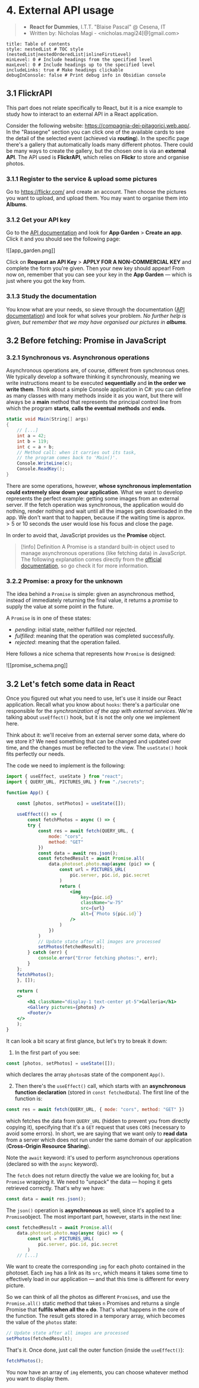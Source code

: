 # 4. External API usage 

>- **React for Dummies**, I.T.T. "Blaise Pascal" @ Cesena, IT
>- Written by: Nicholas Magi - <nicholas.magi24[@]gmail.com>

```table-of-contents
title: Table of contents
style: nestedList # TOC style (nestedList|nestedOrderedList|inlineFirstLevel)
minLevel: 0 # Include headings from the specified level
maxLevel: 0 # Include headings up to the specified level
includeLinks: true # Make headings clickable
debugInConsole: false # Print debug info in Obsidian console
```
<div style="page-break-after: always;"></div>

## 3.1 FlickrAPI

This part does not relate specifically to React, but it is a nice example to study how to interact to an external API in a React application.

Consider the following website: https://compagnia-dei-pitagorici.web.app/. In the "Rassegne" section you can click one of the available cards to see the detail of the selected event (achieved via **routing**). In the specific page there's a gallery that automatically loads many different photos. There could be many ways to create the gallery, but the chosen one is via an **external API**. The API used is **FlickrAPI**, which relies on **Flickr** to store and organise photos.
### 3.1.1 Register to the service & upload some pictures

Go to https://flickr.com/ and create an account. Then choose the pictures you want to upload, and upload them. You may want to organise them into **Albums**.

### 3.1.2 Get your API key

Go to the [API documentation](https://www.flickr.com/services/api/) and look for **App Garden** > **Create an app**. Click it and you should see the following page: 

![[app_garden.png]]

Click on **Request an API Key** > **APPLY FOR A NON-COMMERCIAL KEY** and complete the form you're given. Then your new key should appear! From now on, remember that you can see your key in the **App Garden** — which is just where you got the key from. 

### 3.1.3 Study the documentation

You know what are your needs, so sieve through the documentation ([API documentation](https://www.flickr.com/services/api/)) and look for what solves your problem. _No further help is given, but remember that we may have organised our pictures in **albums**._

## 3.2 Before fetching: Promise in JavaScript

### 3.2.1 Synchronous vs. Asynchronous operations

Asynchronous operations are, of course, different from synchronous ones. We typically develop a software thinking it synchronously, meaning we write instructions meant to be executed **sequentially** and **in the order we write them**. Think about a simple Console application in C#: you can define as many classes with many methods inside it as you want, but there will always be a **main** method that represents the principal control line from which the program **starts**, **calls the eventual methods** and **ends**. 

```csharp
static void Main(String[] args) 
{
	// [...]
	int a = 42;
    int b = 119;
    int c = a + b;
    // Method call: when it carries out its task, 
    // the program comes back to 'Main()'.
    Console.WriteLine(c); 
    Console.ReadKey();
}
```

There are some operations, however, **whose synchronous implementation could extremely slow down your application**. What we want to develop represents the perfect example: getting some images from an external server. If the fetch operation was synchronous, the application would do nothing, render nothing and wait until all the images gets downloaded in the app. We don't want that to happen, because if the waiting time is approx. $> 5$ or $10$ seconds the user would lose his focus and close the page.

In order to avoid that, JavaScript provides us the **Promise** object.

>[!info] Definition
>A Promise is a standard built-in object used to manage asynchronous operations (like fetching data) in JavaScript. The following explanation comes directly from the [official documentation](https://developer.mozilla.org/en-US/docs/Web/JavaScript/Reference/Global_Objects/Promise), so go check it for more information. 

### 3.2.2 Promise: a proxy for the unknown

The idea behind a `Promise` is simple: given an asynchronous method, instead of immediately returning the final value, it returns a _promise_ to supply the value at some point in the future. 

A `Promise` is in one of these states:

- _pending_: initial state, neither fulfilled nor rejected.
- _fulfilled_: meaning that the operation was completed successfully.
- _rejected_: meaning that the operation failed.

Here follows a nice schema that represents how `Promise` is designed:

![[promise_schema.png]]
## 3.2 Let's fetch some data in React

Once you figured out what you need to use, let's use it inside our React application.
Recall what you know about `hooks`: there's a particular one responsible for the _synchronization of the app with external services_. We're talking about `useEffect()` hook, but it is not the only one we implement here.

Think about it: we'll receive from an external server some data, where do we store it? We need something that can be changed and updated over time, and the changes must be reflected to the view. The `useState()` hook fits perfectly our needs.

The code we need to implement is the following:
```jsx
import { useEffect, useState } from "react";
import { QUERY_URL, PICTURES_URL } from "./secrets";

function App() {

	const [photos, setPhotos] = useState([]);
	
	useEffect(() => {
		const fetchPhotos = async () => {
		try {
			const res = await fetch(QUERY_URL, { 
				mode: "cors", 
				method: "GET" 
			})
			const data = await res.json();
			const fetchedResult = await Promise.all(
				data.photoset.photo.map(async (pic) => {
					const url = PICTURES_URL(
						pic.server, pic.id, pic.secret
					)
					return (
						<img
							key={pic.id}
							className="w-75"
							src={url}
							alt={`Photo ${pic.id}`}
						/>	
					)
				})
			)
			// Update state after all images are processed
			setPhotos(fetchedResult); 
		} catch (err) {
			console.error("Error fetching photos:", err);
		}
	};
	fetchPhotos();
	}, []);

	return (
	<>
		<h1 className="display-1 text-center pt-5">Galleria</h1>
		<Gallery pictures={photos} />
		<Footer/>
	</>
	);
}
```

It can look a bit scary at first glance, but let's try to break it down:

1) In the first part of you see:

```jsx
const [photos, setPhotos] = useState([]);
```

which declares the array `photos`as state of the component `App()`. 

2) Then there's the `useEffect()` call, which starts with an **asynchronous function declaration** (stored in `const fetchedData`). The first line of the function is:

```jsx 
const res = await fetch(QUERY_URL, { mode: "cors", method: "GET" })
```

which fetches the data from `QUERY_URL` (hidden to prevent you from directly copying it), specifying that it's a `GET` request that uses `CORS` (necessary to avoid some errors). In short, we are saying that we want only to **read data** from a server which does not run under the same domain of our application (**Cross-Origin Resource Sharing**).

Note the `await` keyword: it's used to perform asynchronous operations (declared so with the `async` keyword).

The `fetch` does not return directly the value we are looking for, but a `Promise` wrapping it. We need to "unpack" the data — hoping it gets retrieved correctly. That's why we have:

```jsx
const data = await res.json();
```

The `json()` operation is **asynchronous** as well, since it's applied to a `Promise`object. The most important part, however, starts in the next line:

```jsx
const fetchedResult = await Promise.all(
	data.photoset.photo.map(async (pic) => {
		const url = PICTURES_URL(
			pic.server, pic.id, pic.secret
		)
	// [...]
```

We want to create the corresponding `img` for each photo contained in the photoset. Each `img` has a link as its `src`,  which means it takes some time to effectively load in our application — and that this time is different for every picture.

So we can think of all the photos as different `Promise`s, and use the `Promise.all()` static method that takes `n` Promises and returns a single Promise that **fulfils when all the `n` do**. That's what happens in the core of the function. The result gets stored in a temporary array, which becomes the value of the `photos` state:

```jsx
// Update state after all images are processed
setPhotos(fetchedResult); 
```

That's it. Once done, just call the outer function (inside the `useEffect()`):

```jsx
fetchPhotos();
```

You now have an array of `img` elements, you can choose whatever method you want to display them.